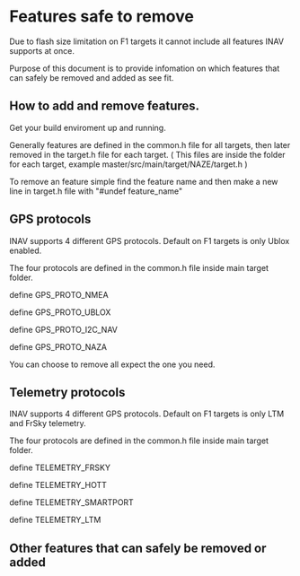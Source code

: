 # Features safe to remove

Due to flash size limitation on F1 targets it cannot include all features INAV supports at once.

Purpose of this document is to provide infomation on which features that can safely be removed and added as see fit.

## How to add and remove features.

Get your build enviroment up and running.

Generally features are defined in the common.h file for all targets, then later removed in the target.h file for each target. ( This files are inside the folder for each target, example master/src/main/target/NAZE/target.h )

To remove an feature simple find the feature name and then make a new line in target.h file with "#undef feature_name"

## GPS protocols

INAV supports 4 different GPS protocols. Default on F1 targets is only Ublox enabled.

The four protocols are defined in the common.h file inside main target folder.

define GPS_PROTO_NMEA

define GPS_PROTO_UBLOX

define GPS_PROTO_I2C_NAV

define GPS_PROTO_NAZA


You can choose to remove all expect the one you need.

## Telemetry protocols

INAV supports 4 different GPS protocols. Default on F1 targets is only LTM and FrSky telemetry.

The four protocols are defined in the common.h file inside main target folder.


define TELEMETRY_FRSKY

define TELEMETRY_HOTT

define TELEMETRY_SMARTPORT

define TELEMETRY_LTM


## Other features that can safely be removed or added